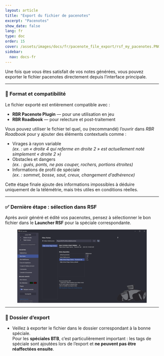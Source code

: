 ```yaml
---
layout: article
title: "Export du fichier de pacenotes"
excerpt: "Pacenotes"
show_date: false
lang: fr
type: doc
order: 15
cover: /assets/images/docs/fr/pacenote_file_export/rsf_my_pacenotes.PNG
sidebar:
  nav: docs-fr
---
```


Une fois que vous êtes satisfait de vos notes générées, vous pouvez exporter le fichier pacenotes directement depuis l’interface principale.

---

### 📂 Format et compatibilité

Le fichier exporté est entièrement compatible avec :

- **RBR Pacenote Plugin** — pour une utilisation en jeu  
- **RBR Roadbook** — pour relecture et post-traitement

Vous pouvez utiliser le fichier tel quel, ou (recommandé) l’ouvrir dans *RBR Roadbook* pour y ajouter des éléments contextuels comme :

- Virages à rayon variable  
  *(ex. : un « droite 4 qui referme en droite 2 » est actuellement noté simplement « droite 2 »)*  
- Obstacles et dangers  
  *(ex. : gués, ponts, ne pas couper, rochers, portions étroites)*  
- Informations de profil de spéciale  
  *(ex. : sommet, bosse, saut, creux, changement d’adhérence)*

Cette étape finale ajoute des informations impossibles à déduire uniquement de la télémétrie, mais très utiles en conditions réelles.

---

### ✅ Dernière étape : sélection dans RSF

Après avoir généré et édité vos pacenotes, pensez à sélectionner le bon fichier dans le **Launcher RSF** pour la spéciale correspondante.

<div class="cell cell--12 cell--md-6">
  <figure>
    <a data-gallery href="/assets/images/docs/fr/pacenote_file_export/rsf_my_pacenotes.PNG">
      <img src="/assets/images/docs/fr/pacenote_file_export/rsf_my_pacenotes.PNG" style="display: block; margin: 0 auto; max-width: 100%;" alt="RSF My Pacenotes" />
    </a>
  </figure>
</div>


---

### 📌 Dossier d’export

- Veillez à exporter le fichier dans le dossier correspondant à la bonne spéciale.  
  Pour les **spéciales BTB**, c’est particulièrement important : les tags de spéciale sont ajoutées lors de l’export et **ne peuvent pas être réaffectées ensuite**.
